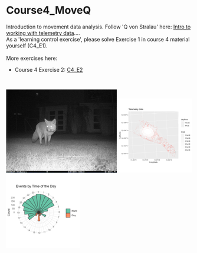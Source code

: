 # Course4_MoveQ
 Introduction to movement data analysis. Follow 'Q von Stralau' here: [Intro to working with telemetry data](https://stephkramer.github.io/Course4_MoveQ.html).... <br>
 As a 'learning control exercise', please solve Exercise 1 in course 4 material yourself (C4_E1).
<br> <br>
More exercises here:
* Course 4 Exercise 2: [C4_E2](https://stephkramer.github.io/Course4_MoveQ_Exercise2.html)
 <br>
 


<p float="left">
<img src="fox_Q_20190113_sks.jpg" alt="fox Q, photo by S-KS" width="300"/>
<img src="plots/plot_pointdensity.png" width="200" />
<img src="plots/plot_activity.png" width="200" />
</p>



